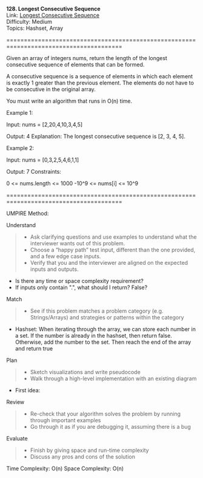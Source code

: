 **128. Longest Consecutive Sequence**  
Link: [Longest Consecutive Sequence](https://neetcode.io/problems/longest-consecutive-sequence?list=neetcode150)  
Difficulty: Medium  
Topics: Hashset, Array

=======================================================================================

Given an array of integers nums, return the length of the longest consecutive sequence of elements that can be formed.

A consecutive sequence is a sequence of elements in which each element is exactly 1 greater than the previous element. The elements do not have to be consecutive in the original array.

You must write an algorithm that runs in O(n) time.

Example 1:

Input: nums = [2,20,4,10,3,4,5]

Output: 4
Explanation: The longest consecutive sequence is [2, 3, 4, 5].

Example 2:

Input: nums = [0,3,2,5,4,6,1,1]

Output: 7
Constraints:

0 <= nums.length <= 1000
-10^9 <= nums[i] <= 10^9

=======================================================================================

UMPIRE Method:

Understand
> - Ask clarifying questions and use examples to understand what the interviewer wants out of this problem.
> - Choose a “happy path” test input, different than the one provided, and a few edge case inputs.
> - Verify that you and the interviewer are aligned on the expected inputs and outputs.
- Is there any time or space complexity requirement?
- If inputs only contain ".", what should I return? False?
  
Match
> - See if this problem matches a problem category (e.g. Strings/Arrays) and strategies or patterns within the category
- Hashset: When iterating through the array, we can store each number in a set. If the number is already in the hashset, then return false. Otherwise, add the number to the set. Then reach the end of the array and return true

Plan
> - Sketch visualizations and write pseudocode
> - Walk through a high-level implementation with an existing diagram
- First idea:


Review
> - Re-check that your algorithm solves the problem by running through important examples
> - Go through it as if you are debugging it, assuming there is a bug

Evaluate
> - Finish by giving space and run-time complexity
> - Discuss any pros and cons of the solution


Time Complexity: O(n)
Space Complexity: O(n)


